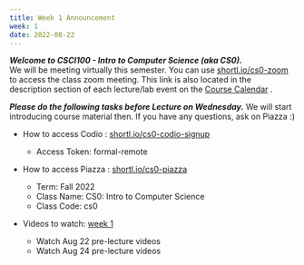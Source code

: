 ```yaml
---
title: Week 1 Announcement
week: 1
date: 2022-08-22
---
```


***Welcome to CSCI100 - Intro to Computer Science (aka CS0).*** \
We will be meeting virtually this semester. You can use [shortl.io/cs0-zoom](https://shortl.io/cs0-zoom) to access the class zoom meeting. This link is also located in the description section of each lecture/lab event on the [Course Calendar](https://shortl.io/cs0-calendar) .

***Please do the following tasks before Lecture on Wednesday.***  We will start introducing course material then. If you have any questions, ask on Piazza :)

- How to access Codio : [shortl.io/cs0-codio-signup](https://shortl.io/cs0-codio-signup)
  - Access Token: formal-remote

- How to access Piazza : [shortl.io/cs0-piazza](https://shortl.io/cs0-piazza)
  - Term: Fall 2022
  - Class Name: CS0: Intro to Computer Science
  - Class Code: cs0

- Videos to watch: [week 1](https://hucs0.org/schedule/#week-1)
  - Watch Aug 22 pre-lecture videos
  - Watch Aug 24 pre-lecture videos

